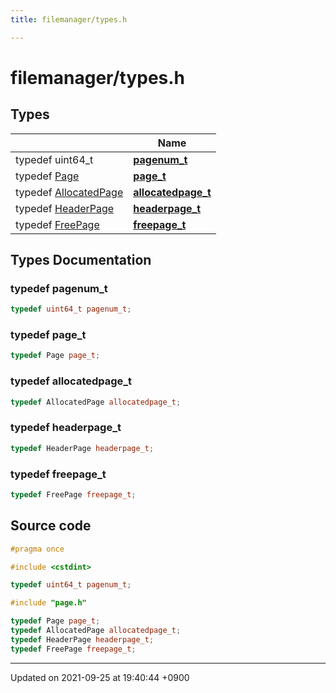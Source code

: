 ```yaml
---
title: filemanager/types.h

---
```


# filemanager/types.h



## Types

|                | Name           |
| -------------- | -------------- |
| typedef uint64_t | **[pagenum_t](Files/types_8h.md#typedef-pagenum-t)**  |
| typedef [Page](Classes/structPage.md) | **[page_t](Files/types_8h.md#typedef-page-t)**  |
| typedef [AllocatedPage](Classes/structAllocatedPage.md) | **[allocatedpage_t](Files/types_8h.md#typedef-allocatedpage-t)**  |
| typedef [HeaderPage](Classes/structHeaderPage.md) | **[headerpage_t](Files/types_8h.md#typedef-headerpage-t)**  |
| typedef [FreePage](Classes/structFreePage.md) | **[freepage_t](Files/types_8h.md#typedef-freepage-t)**  |

## Types Documentation

### typedef pagenum_t

```cpp
typedef uint64_t pagenum_t;
```


### typedef page_t

```cpp
typedef Page page_t;
```


### typedef allocatedpage_t

```cpp
typedef AllocatedPage allocatedpage_t;
```


### typedef headerpage_t

```cpp
typedef HeaderPage headerpage_t;
```


### typedef freepage_t

```cpp
typedef FreePage freepage_t;
```





## Source code

```cpp
#pragma once

#include <cstdint>

typedef uint64_t pagenum_t;

#include "page.h"

typedef Page page_t;
typedef AllocatedPage allocatedpage_t;
typedef HeaderPage headerpage_t;
typedef FreePage freepage_t;
```


-------------------------------

Updated on 2021-09-25 at 19:40:44 +0900
